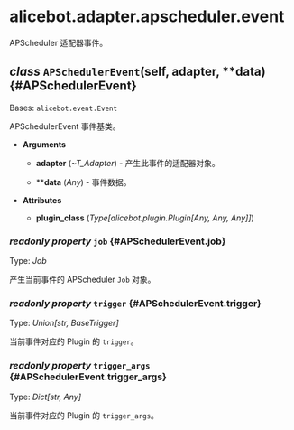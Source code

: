 # alicebot.adapter.apscheduler.event

APScheduler 适配器事件。

## *class* `APSchedulerEvent`(self, adapter, **data) {#APSchedulerEvent}

Bases: `alicebot.event.Event`

APSchedulerEvent 事件基类。

- **Arguments**

  - **adapter** (*~T_Adapter*) - 产生此事件的适配器对象。

  - ****data** (*Any*) - 事件数据。

- **Attributes**

  - **plugin_class** (*Type[alicebot.plugin.Plugin[Any, Any, Any]]*)

### *readonly property* `job` {#APSchedulerEvent.job}

Type: *Job*

产生当前事件的 APScheduler `Job` 对象。

### *readonly property* `trigger` {#APSchedulerEvent.trigger}

Type: *Union[str, BaseTrigger]*

当前事件对应的 Plugin 的 `trigger`。

### *readonly property* `trigger_args` {#APSchedulerEvent.trigger_args}

Type: *Dict[str, Any]*

当前事件对应的 Plugin 的 `trigger_args`。